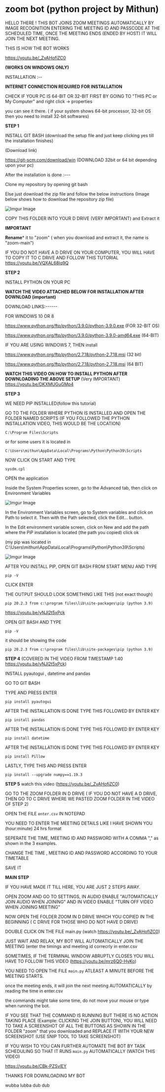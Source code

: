 # zoom bot (python project by Mithun)

HELLO THERE ! THIS BOT JOINS ZOOM MEETINGS AUTOMATICALLY BY IMAGE RECOGNITION ENTERING
THE MEETING ID AND PASSCODE AT THE SCHEDULED TIME, ONCE THE MEETING ENDS (ENDED BY HOST) IT WILL JOIN THE NEXT MEETING.

THIS IS HOW THE BOT WORKS

https://youtu.be/_ZvAHofiZC0

**(WORKS ON WINDOWS ONLY)**


INSTALLATION :--

**INTERNET CONNECTION REQUIRED FOR INSTALLATION**

CHECK IF YOUR PC IS 64-BIT OR 32-BIT FIRST BY GOING TO "THIS PC or My Computer" and right click -> properties

you can see it there. ( if your system shows 64-bit processor, 32-bit OS then you need to install 32-bit softwares)

**STEP 1**

INSTALL GIT BASH (download the setup file and just keep clicking yes till the installation finishes)

(Download link)

https://git-scm.com/download/win (DOWNLOAD 32bit or 64 bit depending upon your pc)

After the installation is done :---

Clone my repository by opening git bash

Else just download the zip file and follow the below instructions (Image below shows how to download the repository zip file)

![Imgur Image](https://imgur.com/YfNzLWm.jpg)

COPY THIS FOLDER INTO YOUR D DRIVE (VERY IMPORTANT) and Extract it

**IMPORTANT** 

**Rename*** it to "zoom" ( when you download and extract it, the name is "zoom-main")

IF YOU DO NOT HAVE A D DRIVE ON YOUR COMPUTER, YOU WILL HAVE TO COPY IT TO C DRIVE AND FOLLOW THIS TUTORIAL
https://youtu.be/VQXAL68lq9Q


**STEP 2**

INSTALL PYTHON ON YOUR PC 

**WATCH THE VIDEO ATTACHED BELOW FOR INSTALLATION AFTER DOWNLOAD (important)**

DOWNLOAD LINKS:------

FOR WINDOWS 10 OR 8

https://www.python.org/ftp/python/3.9.0/python-3.9.0.exe (FOR 32-BIT OS)

https://www.python.org/ftp/python/3.9.0/python-3.9.0-amd64.exe (64-BIT)


IF YOU ARE USING WINDOWS 7, THEN install

https://www.python.org/ftp/python/2.7.18/python-2.7.18.msi (32 bit)

https://www.python.org/ftp/python/2.7.18/python-2.7.18.msi (64 BIT)


**WATCH THIS VIDEO ON HOW TO INSTALL PYTHON AFTER DOWNLOADING THE ABOVE SETUP** (Very IMPORTANT)
https://youtu.be/DKXMUGuGMp4


**STEP 3**

WE NEED PIP INSTALLED(follow this tutorial)

GO TO THE FOLDER WHERE PYTHON IS INSTALLED AND OPEN THE FOLDER NAMED SCRIPTS  (IF YOU FOLLOWED THE PYTHON INSTALLATION VIDEO, THIS WOULD BE THE LOCATION)
```
C:\Program Files\Scripts
```
or for some users it is located in 
```
C:\Users\mithun\AppData\Local\Programs\Python\Python39\Scripts
```
NOW CLICK ON START AND TYPE
```
sysdm.cpl 
```
OPEN the application

Inside the System Properties screen, go to the Advanced tab, then click on Environment Variables

![Imgur Image](https://imgur.com/YORnPQJ.jpg)

In the Environment Variables screen, go to System variables and click on Path to select it. Then with the Path selected, click the Edit… button.
 
In the Edit environment variable screen, click on New and add the path where the PiP installation is located (the path you copied) click ok

(my pip was located in C:\Users\mithun\AppData\Local\Programs\Python\Python39\Scripts)

![Imgur Image](https://imgur.com/KtqNiNu.jpg)


AFTER YOU INSTALL PIP, OPEN GIT BASH FROM START MENU AND TYPE 
```
pip -V
```
CLICK ENTER

THE OUTPUT SHOULD LOOK SOMETHING LIKE THIS (not exact though)
```
pip 20.2.3 from c:\program files\lib\site-packages\pip (python 3.9)
```

https://youtu.be/yNJl2t5xPck

  OPEN GIT BASH AND TYPE 
```
pip -V
```
it should be showing the code

```
pip 20.2.3 from c:\program files\lib\site-packages\pip (python 3.9)
```



**STEP 4** (COVERED IN THE VIDEO FROM TIMESTAMP 1:40 https://youtu.be/yNJl2t5xPck)

INSTALL pyautogui , datetime and pandas

GO TO GIT BASH

TYPE AND PRESS ENTER
```
pip install pyautogui
```
AFTER THE INSTALLATION IS DONE TYPE THIS FOLLOWED BY ENTER KEY
```
pip install pandas
```
AFTER THE INSTALLATION IS DONE TYPE THIS FOLLOWED BY ENTER KEY
```
pip install datetime
```
AFTER THE INSTALLATION IS DONE TYPE THIS FOLLOWED BY ENTER KEY
```
pip install Pillow
```
LASTLY, TYPE THIS AND PRESS ENTER
```
pip install --upgrade numpy==1.19.3 
```

**STEP 5** watch this video (https://youtu.be/_ZvAHofiZC0)
 
 GO TO THE ZOOM FOLDER IN D DRIVE  ( IF YOU DO NOT HAVE A D DRIVE, THEN GO TO C DRIVE WHERE WE PASTED ZOOM FOLDER IN THE VIDEO OF STEP 2)

OPEN THE FILE ```enter.csv``` IN NOTEPAD 

YOU NEED TO ENTER THE MEETING DETAILS LIKE I HAVE SHOWN YOU (hour:minute) 24 hrs format 

SEPERATE THE TIME, MEETING ID AND PASSWORD WITH A COMMA "," as shown in the 3 examples.

CHANGE THE TIME , MEETING ID AND PASSWORD ACCORDING TO YOUR TIMETABLE

SAVE IT

**MAIN STEP**

IF YOU HAVE MADE IT TILL HERE, YOU ARE JUST 2 STEPS AWAY.

OPEN ZOOM AND GO TO SETTINGS, IN AUDIO ENABLE "AUTOMATICALLY JOIN AUDIO WHEN JOINING" AND IN VIDEO ENABLE "TURN OFF VIDEO WHEN JOINING MEETING"

NOW OPEN THE FOLDER ZOOM IN D DRIVE WHICH YOU COPIED IN THE BEGINNING ( C DRIVE FOR THOSE WHO DO NOT HAVE D DRIVE)

DOUBLE CLICK ON THE FILE main.py (watch https://youtu.be/_ZvAHofiZC0)

JUST WAIT AND RELAX, MY BOT WILL AUTOMATICALLY JOIN THE MEETING (enter the timings and meeting id correcrly in enter.csv

SOMETIMES, IF THE TERMINAL WINDOW ABRUPTLY CLOSES YOU WILL HAVE TO FOLLOW THIS VIDEO (https://youtu.be/mrz6Q0-HyKo)

YOU NEED TO OPEN THE FILE ```main.py``` ATLEAST A MINUTE BEFORE THE MEETING STARTS.

once the meeting ends, it will join the next meeting AUTOMATICALLY by reading the time in enter.csv

the commands might take some time, do not move your mouse or type when running the bot.


IF YOU SEE THAT THE COMMAND IS RUNNING BUT THERE IS NO ACTION TAKING PLACE (Example: CLICKING THE JOIN BUTTON), YOU WILL NEED TO TAKE A SCREENSHOT OF ALL THE BUTTONS AS SHOWN IN THE FOLDER "zoom" that you downloaded and REPLACE IT WITH YOUR NEW SCREENSHOT (USE SNIP TOOL TO TAKE SCREENSHOT)


IF YOU WISH TO YOU CAN FURTHER AUTOMATE THE BOT BY TASK SCHEDULING SO THAT IT RUNS ```main.py``` AUTOMATICALLY (WATCH THIS VIDEO)

https://youtu.be/CBk-PZSvlEY

THANKS FOR DOWNLOADING MY BOT



wubba lubba dub dub








